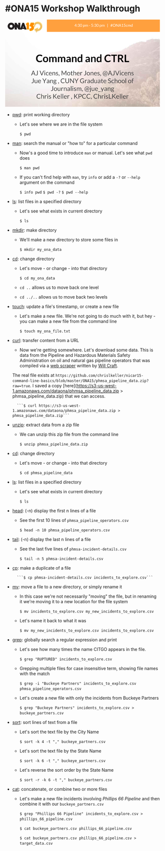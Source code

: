 #ONA15 Workshop Walkthrough
=============================

![](/ONA15/ONA_15_Session_Cover_Slide.png)

* [pwd](http://www.compciv.org/unix-tools/#pwd): print working directory

    * Let's see where we are in the file system

        ```$ pwd```

* [man](http://www.compciv.org/unix-tools/#man): search the manual or "how to" for a particular command

    * Now's a good time to introduce ```man``` or manual. Let's see what ```pwd``` does

        ```$ man pwd```

    * If you can't find help with ```man```, try ```info``` or add a ```-?``` or ```--help``` argument on the command

        ```$ info pwd```
        ```$ pwd -?```
        ```$ pwd --help```

* [ls](http://www.compciv.org/unix-tools/#ls): list files in a specified directory

    * Let's see what exists in current directory

        ```$ ls```

* [mkdir](http://www.compciv.org/unix-tools/#mkdir): make directory

    * We'll make a new directory to store some files in

        ```$ mkdir my_ona_data```

* [cd](http://www.compciv.org/unix-tools/#cd): change directory

    * Let's move - or change - into that directory

        ```$ cd my_ona_data```

    * ```cd ..``` allows us to move back one level
    * ```cd ../..``` allows us to move back two levels

* [touch](http://www.compciv.org/unix-tools/#touch): update a file's timestamp, or create a new file

    * Let's make a new file. We're not going to do much with it, but hey - you can make a new file from the command line

        ```$ touch my_ona_file.txt```

* [curl](http://www.compciv.org/unix-tools/#curl): transfer content from a URL

    * Now we're getting somewhere. Let's download some data. This is data from the Pipeline and Hazardous Materials Safety Administration on oil and natural gas pipeline operators that was compiled via a [web scraper](https://github.com/SCPR/kpcc-data-team/tree/master/tools-and-scripts/pull-us-pipeline-operators) written by [Will Craft](https://twitter.com/craftworksxyz).

     The real file exists at ```https://github.com/chrislkeller/nicar15-command-line-basics/blob/master/ONA15/phmsa_pipeline_data.zip?raw=true```. I saved a copy [here](https://s3-us-west-1.amazonaws.com/dataona/phmsa_pipeline_data.zip > phmsa_pipeline_data.zip) that we can access.

        ```$ curl https://s3-us-west-1.amazonaws.com/dataona/phmsa_pipeline_data.zip > phmsa_pipeline_data.zip```

* [unzip](http://www.compciv.org/unix-tools/#unzip): extract data from a zip file

    * We can unzip this zip file from the command line

        ```$ unzip phmsa_pipeline_data.zip```

* [cd](http://www.compciv.org/unix-tools/#cd): change directory

    * Let's move - or change - into that directory

        ```$ cd phmsa_pipeline_data```

* [ls](http://www.compciv.org/unix-tools/#ls): list files in a specified directory

    * Let's see what exists in current directory

        ```$ ls```

* [head](http://www.compciv.org/unix-tools/#head): (-n) display the first n lines of a file

    * See the first 10 lines of ```phmsa_pipeline_operators.csv```

        ```$ head -n 10 phmsa_pipeline_operators.csv```

* [tail](http://www.compciv.org/unix-tools/#tail): (-n) display the last n lines of a file

    * See the last five lines of ```phmsa-incident-details.csv```

        ```$ tail -n 5 phmsa-incident-details.csv```

* [cp](http://www.compciv.org/unix-tools/#cp): make a duplicate of a file

        ```$ cp phmsa-incident-details.csv incidents_to_explore.csv```

* [mv](http://www.compciv.org/unix-tools/#mv): move a file to a new directory, or simply rename it

    * In this case we're not necessarily "moving" the file, but in renaming it we're moving it to a new location for the file system

        ```$ mv incidents_to_explore.csv my_new_incidents_to_explore.csv```

    * Let's name it back to what it was

        ```$ mv my_new_incidents_to_explore.csv incidents_to_explore.csv```

* [grep](http://www.compciv.org/unix-tools/#grep): globally search a regular expression and print

    * Let's see how many times the name CITGO appears in the file.

        ```$ grep "RUPTURED" incidents_to_explore.csv```

    * Grepping multiple files for case insensitive term, showing file names with the match

        ```$ grep -i "Buckeye Partners" incidents_to_explore.csv phmsa_pipeline_operators.csv```

    * Let's create a new file with only the incidents from Buckeye Partners

        ```$ grep "Buckeye Partners" incidents_to_explore.csv > buckeye_partners.csv```

* [sort](http://www.compciv.org/unix-tools/#sort): sort lines of text from a file

    * Let's sort the text file by the City Name

        ```$ sort -k 4 -t "," buckeye_partners.csv```

    * Let's sort the text file by the State Name

        ```$ sort -k 6 -t "," buckeye_partners.csv```

    * Let's reverse the sort order by the State Name

        ```$ sort -r -k 6 -t "," buckeye_partners.csv```

* [cat](http://www.compciv.org/unix-tools/#cat): concatenate, or combine two or more files

    * Let's make a new file incidents involving *Phillips 66 Pipeline* and then combine it with our ```buckeye_partners.csv```

        ```$ grep "Phillips 66 Pipeline" incidents_to_explore.csv > phillips_66_pipeline.csv```

        ```$ cat buckeye_partners.csv phillips_66_pipeline.csv```

        ```$ cat buckeye_partners.csv phillips_66_pipeline.csv > target_data.csv```
